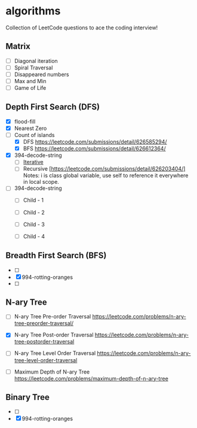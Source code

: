 # algorithms
Collection of LeetCode questions to ace the coding interview!

## Matrix
- [ ] Diagonal iteration
- [ ] Spiral Traversal
- [ ] Disappeared numbers
- [ ] Max and Min
- [ ] Game of Life

## Depth First Search (DFS)
- [x] flood-fill
- [x] Nearest Zero 
- [ ] Count of islands
    - [x] DFS https://leetcode.com/submissions/detail/626585294/
    - [x] BFS https://leetcode.com/submissions/detail/626612364/ 
- [x] 394-decode-string
    - [ ] [Iterative](https://leetcode.com/submissions/detail/626560301/)
    - [ ] Recursive [https://leetcode.com/submissions/detail/626203404/] Notes: i is class global variable, use self to reference it everywhere in local scope. 

- [ ] 394-decode-string
    - [ ] Child - 1
    - [ ] Child - 2
    - [ ] Child - 3
    - [ ] Child - 4

          
## Breadth First Search (BFS)
- [ ] 
- [x] 994-rotting-oranges
- [ ] 

## N-ary Tree
- [ ] N-ary Tree Pre-order Traversal https://leetcode.com/problems/n-ary-tree-preorder-traversal/
- [x] N-ary Tree Post-order Traversal https://leetcode.com/problems/n-ary-tree-postorder-traversal
- [ ] N-ary Tree Level Order Traversal https://leetcode.com/problems/n-ary-tree-level-order-traversal
- [ ] Maximum Depth of N-ary Tree https://leetcode.com/problems/maximum-depth-of-n-ary-tree


## Binary Tree
- [ ] 
- [x] 994-rotting-oranges
